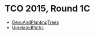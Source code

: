 # TCO 2015, Round 1C

* [DevuAndPlantingTrees][]
* [UnrelatedPaths][]

[DevuAndPlantingTrees]: http://community.topcoder.com/stat?c=problem_statement&pm=13743&rd=16434
[UnrelatedPaths]:       http://community.topcoder.com/stat?c=problem_statement&pm=13746&rd=16434
